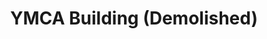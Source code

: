 ---
events:
- audio_id: sa-rwb-016
  building: YMCA Building (Demolished)
  categories: ymca-building-(demolished)
  description: Students formed NC State's first African American Cultural Center,
    which was originally located in the YMCA building (the building was later replaced
    by Kamphoefner Hall).
  event_decade: '1970'
  event_id: '78'
  excerpt: Students formed NC State's first African American Cultural Center, which
    was originally located in the YMCA building (the building was later replaced by
    Kamphoefner Hall).
  image id (orig): '0004020'
  image_caption: Entrance to YMCA Building, North Carolina State College; a gift from
    John D. Rockefeller covered half the cost of construction.
  image_id: '0004020'
  image_link: https://d.lib.ncsu.edu/collections/catalog/0004020
  redirect_from: /events/22/index.html
  start_date: 01/01/1970
  title: First African American Cultural Center Formed
  year: '1970'
lat: '35.784625'
layout: post
lng: '-78.66561'
order: 33
permalink: places/ymca-building-demolished/
place: ymca-building-demolished
route:
  code: Ok
  routes:
  - distance: 709.044
    duration: 509.327
    geometry:
      coordinates:
      - - -78.665764
        - 35.78468
      - - -78.665706
        - 35.784787
      - - -78.665605
        - 35.785006
      - - -78.665669
        - 35.785044
      - - -78.665709
        - 35.785068
      - - -78.665864
        - 35.785121
      - - -78.666248
        - 35.785235
      - - -78.666232
        - 35.78528
      - - -78.666221
        - 35.785316
      - - -78.666351
        - 35.785359
      - - -78.666458
        - 35.785396
      - - -78.66654
        - 35.785407
      - - -78.666616
        - 35.785405
      - - -78.666653
        - 35.785401
      - - -78.666692
        - 35.785391
      - - -78.666753
        - 35.785349
      - - -78.666808
        - 35.7854
      - - -78.666688
        - 35.78571
      - - -78.666584
        - 35.785981
      - - -78.66657
        - 35.786016
      - - -78.66654
        - 35.786091
      - - -78.66648
        - 35.786284
      - - -78.666438
        - 35.78641
      - - -78.666376
        - 35.78652
      - - -78.66631
        - 35.786617
      - - -78.666236
        - 35.786726
      - - -78.666602
        - 35.786823
      - - -78.666911
        - 35.78694
      - - -78.666964
        - 35.786962
      - - -78.667185
        - 35.787164
      - - -78.667303
        - 35.787283
      - - -78.667402
        - 35.787369
      - - -78.667479
        - 35.787417
      - - -78.66753
        - 35.787436
      - - -78.667696
        - 35.787472
      - - -78.667816
        - 35.787484
      - - -78.667898
        - 35.787475
      - - -78.667931
        - 35.787463
      - - -78.667973
        - 35.787479
      - - -78.668007
        - 35.787497
      - - -78.668097
        - 35.787533
      - - -78.668177
        - 35.78755
      - - -78.668296
        - 35.787564
      - - -78.668863
        - 35.787674
      - - -78.669211
        - 35.787758
      - - -78.669642
        - 35.787883
      - - -78.669877
        - 35.787949
      - - -78.669893
        - 35.787916
      - - -78.669928
        - 35.787836
      type: LineString
    legs:
    - admins:
      - iso_3166_1: US
        iso_3166_1_alpha3: USA
      distance: 709.044
      duration: 509.327
      steps:
      - distance: 39.044
        driving_side: right
        duration: 27.496
        geometry:
          coordinates:
          - - -78.665764
            - 35.78468
          - - -78.665706
            - 35.784787
          - - -78.665605
            - 35.785006
          type: LineString
        intersections:
        - admin_index: 0
          bearings:
          - 23
          entry:
          - true
          geometry_index: 0
          is_urban: true
          location:
          - -78.665764
          - 35.78468
          mapbox_streets_v8:
            class: street
          out: 0
        maneuver:
          bearing_after: 23
          bearing_before: 0
          instruction: Walk north on Boney Drive.
          location:
          - -78.665764
          - 35.78468
          type: depart
        mode: walking
        name: Boney Drive
        weight: 27.496
      - distance: 64
        driving_side: right
        duration: 45.07
        geometry:
          coordinates:
          - - -78.665605
            - 35.785006
          - - -78.665669
            - 35.785044
          - - -78.665709
            - 35.785068
          - - -78.665864
            - 35.785121
          - - -78.666248
            - 35.785235
          type: LineString
        intersections:
        - admin_index: 0
          bearings:
          - 201
          - 306
          duration: 4.93
          entry:
          - false
          - true
          geometry_index: 2
          in: 0
          is_urban: true
          location:
          - -78.665605
          - 35.785006
          mapbox_streets_v8:
            class: service
          out: 1
          turn_weight: 5
          weight: 9.93
        - admin_index: 0
          bearings:
          - 126
          - 301
          entry:
          - false
          - true
          geometry_index: 3
          in: 0
          is_urban: true
          location:
          - -78.665669
          - 35.785044
          mapbox_streets_v8:
            class: service
          out: 1
        maneuver:
          bearing_after: 306
          bearing_before: 21
          instruction: Turn left onto the walkway.
          location:
          - -78.665605
          - 35.785006
          modifier: left
          type: turn
        mode: walking
        name: ''
        weight: 50.07
      - distance: 9
        driving_side: right
        duration: 7.338
        geometry:
          coordinates:
          - - -78.666248
            - 35.785235
          - - -78.666232
            - 35.78528
          - - -78.666221
            - 35.785316
          type: LineString
        intersections:
        - admin_index: 0
          bearings:
          - 16
          - 110
          duration: 3.521
          entry:
          - true
          - false
          geometry_index: 6
          in: 1
          is_urban: true
          location:
          - -78.666248
          - 35.785235
          mapbox_streets_v8:
            class: service
          out: 0
          weight: 3.521
        - admin_index: 0
          bearings:
          - 14
          - 196
          entry:
          - true
          - false
          geometry_index: 7
          in: 1
          is_urban: true
          location:
          - -78.666232
          - 35.78528
          mapbox_streets_v8:
            class: service
          out: 0
          turn_duration: 1
          turn_weight: 1
        maneuver:
          bearing_after: 16
          bearing_before: 290
          instruction: Turn right onto the walkway.
          location:
          - -78.666248
          - 35.785235
          modifier: right
          type: turn
        mode: walking
        name: ''
        weight: 7.338
      - distance: 52
        driving_side: right
        duration: 36.62
        geometry:
          coordinates:
          - - -78.666221
            - 35.785316
          - - -78.666351
            - 35.785359
          - - -78.666458
            - 35.785396
          - - -78.66654
            - 35.785407
          - - -78.666616
            - 35.785405
          - - -78.666653
            - 35.785401
          - - -78.666692
            - 35.785391
          - - -78.666753
            - 35.785349
          type: LineString
        intersections:
        - admin_index: 0
          bearings:
          - 194
          - 292
          duration: 28.873
          entry:
          - false
          - true
          geometry_index: 8
          in: 0
          is_urban: true
          location:
          - -78.666221
          - 35.785316
          mapbox_streets_v8:
            class: service
          out: 1
          weight: 28.873
        - admin_index: 0
          bearings:
          - 86
          - 241
          entry:
          - false
          - true
          geometry_index: 13
          in: 0
          is_urban: true
          location:
          - -78.666653
          - 35.785401
          mapbox_streets_v8:
            class: service
          out: 1
        maneuver:
          bearing_after: 292
          bearing_before: 14
          instruction: Turn left onto the walkway.
          location:
          - -78.666221
          - 35.785316
          modifier: left
          type: turn
        mode: walking
        name: ''
        weight: 36.62
      - distance: 89
        driving_side: right
        duration: 63.676
        geometry:
          coordinates:
          - - -78.666753
            - 35.785349
          - - -78.666808
            - 35.7854
          - - -78.666688
            - 35.78571
          - - -78.666584
            - 35.785981
          - - -78.66657
            - 35.786016
          - - -78.66654
            - 35.786091
          type: LineString
        intersections:
        - admin_index: 0
          bearings:
          - 50
          - 319
          duration: 30.986
          entry:
          - false
          - true
          geometry_index: 15
          in: 0
          is_urban: true
          location:
          - -78.666753
          - 35.785349
          mapbox_streets_v8:
            class: service
          out: 1
          weight: 30.986
        - admin_index: 0
          bearings:
          - 17
          - 197
          duration: 22.535
          entry:
          - true
          - false
          geometry_index: 17
          in: 1
          is_urban: true
          location:
          - -78.666688
          - 35.78571
          mapbox_streets_v8:
            class: service
          out: 0
          weight: 22.535
        - admin_index: 0
          bearings:
          - 18
          - 197
          duration: 3.817
          entry:
          - true
          - false
          geometry_index: 18
          in: 1
          is_urban: true
          location:
          - -78.666584
          - 35.785981
          mapbox_streets_v8:
            class: service
          out: 0
          turn_duration: 1
          turn_weight: 1
          weight: 3.817
        - admin_index: 0
          bearings:
          - 18
          - 198
          entry:
          - true
          - false
          geometry_index: 19
          in: 1
          is_urban: true
          location:
          - -78.66657
          - 35.786016
          mapbox_streets_v8:
            class: service
          out: 0
        maneuver:
          bearing_after: 319
          bearing_before: 230
          instruction: Turn right onto the walkway.
          location:
          - -78.666753
          - 35.785349
          modifier: right
          type: turn
        mode: walking
        name: ''
        weight: 63.676
      - distance: 76
        driving_side: right
        duration: 54.521
        geometry:
          coordinates:
          - - -78.66654
            - 35.786091
          - - -78.66648
            - 35.786284
          - - -78.666438
            - 35.78641
          - - -78.666376
            - 35.78652
          - - -78.66631
            - 35.786617
          - - -78.666236
            - 35.786726
          type: LineString
        intersections:
        - admin_index: 0
          bearings:
          - 14
          - 198
          duration: 43.662
          entry:
          - true
          - false
          geometry_index: 20
          in: 1
          is_urban: true
          location:
          - -78.66654
          - 35.786091
          mapbox_streets_v8:
            class: service
          out: 0
          weight: 43.662
        - admin_index: 0
          bearings:
          - 29
          - 209
          entry:
          - true
          - false
          geometry_index: 24
          in: 1
          is_urban: true
          location:
          - -78.66631
          - 35.786617
          mapbox_streets_v8:
            class: service
          out: 0
          turn_duration: 1
          turn_weight: 1
        maneuver:
          bearing_after: 14
          bearing_before: 18
          instruction: Keep left to take the walkway.
          location:
          - -78.66654
          - 35.786091
          modifier: slight left
          type: fork
        mode: walking
        name: ''
        weight: 54.521
      - distance: 71
        driving_side: right
        duration: 50
        geometry:
          coordinates:
          - - -78.666236
            - 35.786726
          - - -78.666602
            - 35.786823
          - - -78.666911
            - 35.78694
          - - -78.666964
            - 35.786962
          type: LineString
        intersections:
        - admin_index: 0
          bearings:
          - 209
          - 288
          duration: 46.479
          entry:
          - false
          - true
          geometry_index: 25
          in: 0
          is_urban: true
          location:
          - -78.666236
          - 35.786726
          mapbox_streets_v8:
            class: service
          out: 1
          weight: 46.479
        - admin_index: 0
          bearings:
          - 115
          - 297
          entry:
          - false
          - true
          geometry_index: 27
          in: 0
          is_urban: true
          location:
          - -78.666911
          - 35.78694
          mapbox_streets_v8:
            class: service
          out: 1
        maneuver:
          bearing_after: 288
          bearing_before: 29
          instruction: Turn left onto the walkway.
          location:
          - -78.666236
          - 35.786726
          modifier: left
          type: turn
        mode: walking
        name: ''
        weight: 50
      - distance: 111
        driving_side: right
        duration: 81.169
        geometry:
          coordinates:
          - - -78.666964
            - 35.786962
          - - -78.667185
            - 35.787164
          - - -78.667303
            - 35.787283
          - - -78.667402
            - 35.787369
          - - -78.667479
            - 35.787417
          - - -78.66753
            - 35.787436
          - - -78.667696
            - 35.787472
          - - -78.667816
            - 35.787484
          - - -78.667898
            - 35.787475
          - - -78.667931
            - 35.787463
          type: LineString
        intersections:
        - admin_index: 0
          bearings:
          - 117
          - 318
          duration: 22.127
          entry:
          - false
          - true
          geometry_index: 28
          in: 0
          is_urban: true
          location:
          - -78.666964
          - 35.786962
          mapbox_streets_v8:
            class: street
          out: 1
          turn_duration: 1
          turn_weight: 6
          weight: 27.127
        - admin_index: 0
          bearings:
          - 138
          - 321
          duration: 31.986
          entry:
          - false
          - true
          geometry_index: 29
          in: 0
          is_urban: true
          location:
          - -78.667185
          - 35.787164
          mapbox_streets_v8:
            class: street
          out: 1
          turn_duration: 1
          turn_weight: 1
          weight: 31.986
        - admin_index: 0
          bearings:
          - 124
          - 285
          duration: 23.944
          entry:
          - false
          - true
          geometry_index: 33
          in: 0
          is_urban: true
          location:
          - -78.66753
          - 35.787436
          mapbox_streets_v8:
            class: street
          out: 1
          weight: 23.944
        - admin_index: 0
          bearings:
          - 90
          - 246
          entry:
          - false
          - true
          geometry_index: 36
          in: 0
          is_urban: true
          location:
          - -78.667898
          - 35.787475
          mapbox_streets_v8:
            class: street
          out: 1
          turn_duration: 1
          turn_weight: 1
        maneuver:
          bearing_after: 318
          bearing_before: 297
          instruction: Continue on Founders Drive.
          location:
          - -78.666964
          - 35.786962
          modifier: straight
          type: new name
        mode: walking
        name: Founders Drive
        weight: 86.169
      - distance: 185
        driving_side: right
        duration: 133.282
        geometry:
          coordinates:
          - - -78.667931
            - 35.787463
          - - -78.667973
            - 35.787479
          - - -78.668007
            - 35.787497
          - - -78.668097
            - 35.787533
          - - -78.668177
            - 35.78755
          - - -78.668296
            - 35.787564
          - - -78.668863
            - 35.787674
          - - -78.669211
            - 35.787758
          - - -78.669642
            - 35.787883
          - - -78.669877
            - 35.787949
          type: LineString
        intersections:
        - admin_index: 0
          bearings:
          - 66
          - 295
          duration: 2.817
          entry:
          - false
          - true
          geometry_index: 37
          in: 0
          is_urban: true
          location:
          - -78.667931
          - 35.787463
          mapbox_streets_v8:
            class: street
          out: 1
          weight: 2.817
        - admin_index: 0
          bearings:
          - 115
          - 298
          duration: 10.155
          entry:
          - false
          - true
          geometry_index: 38
          in: 0
          is_urban: true
          location:
          - -78.667973
          - 35.787479
          mapbox_streets_v8:
            class: street
          out: 1
          turn_duration: 1
          turn_weight: 1
          weight: 10.155
        - admin_index: 0
          bearings:
          - 118
          - 285
          duration: 4.93
          entry:
          - false
          - true
          geometry_index: 40
          in: 0
          is_urban: true
          location:
          - -78.668097
          - 35.787533
          mapbox_streets_v8:
            class: street
          out: 1
          weight: 4.93
        - admin_index: 0
          bearings:
          - 105
          - 278
          duration: 8.746
          entry:
          - false
          - true
          geometry_index: 41
          in: 0
          is_urban: true
          location:
          - -78.668177
          - 35.78755
          mapbox_streets_v8:
            class: street
          out: 1
          turn_duration: 1
          turn_weight: 1
          weight: 8.746
        - admin_index: 0
          bearings:
          - 98
          - 283
          duration: 38.324
          entry:
          - false
          - true
          geometry_index: 42
          in: 0
          is_urban: true
          location:
          - -78.668296
          - 35.787564
          mapbox_streets_v8:
            class: street
          out: 1
          turn_duration: 1
          turn_weight: 1
          weight: 38.324
        - admin_index: 0
          bearings:
          - 103
          - 287
          entry:
          - false
          - true
          geometry_index: 43
          in: 0
          is_urban: true
          location:
          - -78.668863
          - 35.787674
          mapbox_streets_v8:
            class: street
          out: 1
        maneuver:
          bearing_after: 295
          bearing_before: 246
          instruction: Turn right to stay on Founders Drive.
          location:
          - -78.667931
          - 35.787463
          modifier: right
          type: end of road
        mode: walking
        name: Founders Drive
        weight: 133.282
      - distance: 13
        driving_side: right
        duration: 10.155
        geometry:
          coordinates:
          - - -78.669877
            - 35.787949
          - - -78.669893
            - 35.787916
          - - -78.669928
            - 35.787836
          type: LineString
        intersections:
        - admin_index: 0
          bearings:
          - 109
          - 201
          duration: 2.817
          entry:
          - false
          - true
          geometry_index: 46
          in: 0
          is_urban: true
          location:
          - -78.669877
          - 35.787949
          mapbox_streets_v8:
            class: service
          out: 1
          turn_weight: 5
          weight: 7.817
        - admin_index: 0
          bearings:
          - 21
          - 200
          entry:
          - false
          - true
          geometry_index: 47
          in: 0
          is_urban: true
          location:
          - -78.669893
          - 35.787916
          mapbox_streets_v8:
            class: service
          out: 1
          turn_duration: 1
          turn_weight: 1
        maneuver:
          bearing_after: 201
          bearing_before: 289
          instruction: Turn left.
          location:
          - -78.669877
          - 35.787949
          modifier: left
          type: turn
        mode: walking
        name: ''
        weight: 15.155
      - distance: 0
        driving_side: right
        duration: 0
        geometry:
          coordinates:
          - - -78.669928
            - 35.787836
          - - -78.669928
            - 35.787836
          type: LineString
        intersections:
        - admin_index: 0
          bearings:
          - 20
          entry:
          - true
          geometry_index: 48
          in: 0
          location:
          - -78.669928
          - 35.787836
        maneuver:
          bearing_after: 0
          bearing_before: 200
          instruction: You have arrived at your destination.
          location:
          - -78.669928
          - 35.787836
          type: arrive
        mode: walking
        name: ''
        weight: 0
      summary: Boney Drive, Founders Drive
      weight: 524.327
    weight: 524.327
    weight_name: pedestrian
  uuid: uAxpnyMdDD-IbqPHLARJFeGlKh2vv8m2XSShPju4p8yKIWbqAPUR8g==
  waypoints:
  - distance: 15.198
    location:
    - -78.665764
    - 35.78468
    name: Boney Drive
  - distance: 26.913
    location:
    - -78.669928
    - 35.787836
    name: ''
title: YMCA Building (Demolished)

---
